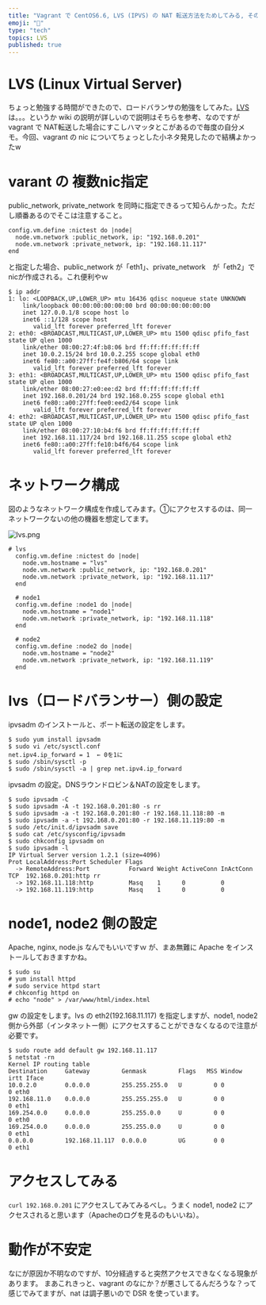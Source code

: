 ```yaml
---
title: "Vagrant で CentOS6.6, LVS (IPVS) の NAT 転送方法をためしてみる, その１"
emoji: "📝"
type: "tech"
topics: LVS
published: true
---
```


# LVS (Linux Virtual Server) 
ちょっと勉強する時間ができたので、ロードバランサの勉強をしてみた。[LVS](http://ja.wikipedia.org/wiki/Linux_Virtual_Server) は。。。というか wiki の説明が詳しいので説明はそちらを参考、なのですがvagrant で NAT転送した場合にすこしハマッタとこがあるので毎度の自分メモ。今回、vagrant の nic についてちょっとした小ネタ発見したので結構よかったw

# varant の 複数nic指定
public_network, private_network を同時に指定できるって知らんかった。ただし順番あるのでそこは注意すること。

```
config.vm.define :nictest do |node|
  node.vm.network :public_network, ip: "192.168.0.201" 
  node.vm.network :private_network, ip: "192.168.11.117" 
end
```

と指定した場合、public_network が「eth1」、private_network　が「eth2」でnicが作成される。これ便利やｗ

```
$ ip addr
1: lo: <LOOPBACK,UP,LOWER_UP> mtu 16436 qdisc noqueue state UNKNOWN 
    link/loopback 00:00:00:00:00:00 brd 00:00:00:00:00:00
    inet 127.0.0.1/8 scope host lo
    inet6 ::1/128 scope host 
       valid_lft forever preferred_lft forever
2: eth0: <BROADCAST,MULTICAST,UP,LOWER_UP> mtu 1500 qdisc pfifo_fast state UP qlen 1000
    link/ether 08:00:27:4f:b8:06 brd ff:ff:ff:ff:ff:ff
    inet 10.0.2.15/24 brd 10.0.2.255 scope global eth0
    inet6 fe80::a00:27ff:fe4f:b806/64 scope link 
       valid_lft forever preferred_lft forever
3: eth1: <BROADCAST,MULTICAST,UP,LOWER_UP> mtu 1500 qdisc pfifo_fast state UP qlen 1000
    link/ether 08:00:27:e0:ee:d2 brd ff:ff:ff:ff:ff:ff
    inet 192.168.0.201/24 brd 192.168.0.255 scope global eth1
    inet6 fe80::a00:27ff:fee0:eed2/64 scope link 
       valid_lft forever preferred_lft forever
4: eth2: <BROADCAST,MULTICAST,UP,LOWER_UP> mtu 1500 qdisc pfifo_fast state UP qlen 1000
    link/ether 08:00:27:10:b4:f6 brd ff:ff:ff:ff:ff:ff
    inet 192.168.11.117/24 brd 192.168.11.255 scope global eth2
    inet6 fe80::a00:27ff:fe10:b4f6/64 scope link 
       valid_lft forever preferred_lft forever
```

# ネットワーク構成
図のようなネットワーク構成を作成してみます。①にアクセスするのは、同一ネットワークないの他の機器を想定してます。

![lvs.png](https://qiita-image-store.s3.amazonaws.com/0/44540/293fd70b-e9b6-0ad9-cbaf-0e0c791ca905.png)

```
# lvs
  config.vm.define :nictest do |node|
    node.vm.hostname = "lvs"
    node.vm.network :public_network, ip: "192.168.0.201" 
    node.vm.network :private_network, ip: "192.168.11.117" 
  end

  # node1 
  config.vm.define :node1 do |node|
    node.vm.hostname = "node1"
    node.vm.network :private_network, ip: "192.168.11.118" 
  end

  # node2
  config.vm.define :node2 do |node|
    node.vm.hostname = "node2"
    node.vm.network :private_network, ip: "192.168.11.119" 
  end
```

# lvs（ロードバランサー）側の設定
ipvsadm のインストールと、ポート転送の設定をします。

```
$ sudo yum install ipvsadm
$ sudo vi /etc/sysctl.conf
net.ipv4.ip_forward = 1  ← 0を1に
$ sudo /sbin/sysctl -p
$ sudo /sbin/sysctl -a | grep net.ipv4.ip_forward
```

ipvsadm の設定。DNSラウンドロビン＆NATの設定をします。

```
$ sudo ipvsadm -C
$ sudo ipvsadm -A -t 192.168.0.201:80 -s rr
$ sudo ipvsadm -a -t 192.168.0.201:80 -r 192.168.11.118:80 -m
$ sudo ipvsadm -a -t 192.168.0.201:80 -r 192.168.11.119:80 -m
$ sudo /etc/init.d/ipvsadm save
$ sudo cat /etc/sysconfig/ipvsadm
$ sudo chkconfig ipvsadm on
$ sudo ipvsadm -l
IP Virtual Server version 1.2.1 (size=4096)
Prot LocalAddress:Port Scheduler Flags
  -> RemoteAddress:Port           Forward Weight ActiveConn InActConn
TCP  192.168.0.201:http rr
  -> 192.168.11.118:http          Masq    1      0          0         
  -> 192.168.11.119:http          Masq    1      0          0         
```

# node1, node2 側の設定
Apache, nginx, node.js なんでもいいですｗ
が、まあ無難に Apache をインストールしておきますかね。

```
$ sudo su
# yum install httpd
# sudo service httpd start
# chkconfig httpd on
# echo "node" > /var/www/html/index.html
```

gw の設定をします。lvs の eth2(192.168.11.117) を指定しますが、node1, node2 側から外部（インタネットー側）にアクセスすることができなくなるので注意が必要です。

```
$ sudo route add default gw 192.168.11.117
$ netstat -rn
Kernel IP routing table
Destination     Gateway         Genmask         Flags   MSS Window  irtt Iface
10.0.2.0        0.0.0.0         255.255.255.0   U         0 0          0 eth0
192.168.11.0    0.0.0.0         255.255.255.0   U         0 0          0 eth1
169.254.0.0     0.0.0.0         255.255.0.0     U         0 0          0 eth0
169.254.0.0     0.0.0.0         255.255.0.0     U         0 0          0 eth1
0.0.0.0         192.168.11.117  0.0.0.0         UG        0 0          0 eth1
```

# アクセスしてみる
```curl 192.168.0.201``` にアクセスしてみてみるべし。うまく node1, node2 にアクセスされると思います（Apacheのログを見るのもいいね）。

# 動作が不安定
なにが原因か不明なのですが、10分経過すると突然アクセスできなくなる現象があります。
まあこれきっと、vagrant のなにか？が悪さしてるんだろうな？って感じでみてますが、nat は調子悪いので DSR を使っています。





